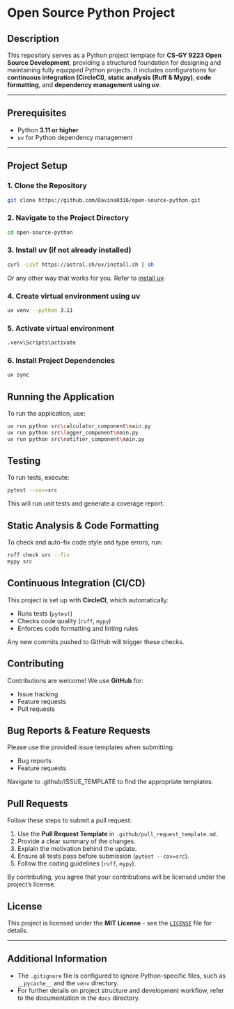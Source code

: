 # Open Source Python Project

## Description
This repository serves as a Python project template for **CS-GY 9223 Open Source Development**, providing a structured foundation for designing and maintaining fully equipped Python projects. It includes configurations for **continuous integration (CircleCI)**, **static analysis (Ruff & Mypy)**, **code formatting**, and **dependency management using uv**.

---

## Prerequisites
- Python **3.11 or higher**
- `uv` for Python dependency management

---

## Project Setup

### **1. Clone the Repository**
```bash
git clone https://github.com/Davina0316/open-source-python.git
```

### **2. Navigate to the Project Directory**
```bash
cd open-source-python
```

### **3. Install uv (if not already installed)**
```bash
curl -LsSf https://astral.sh/uv/install.sh | sh
```
Or any other way that works for you. Refer to [install uv](https://docs.astral.sh/uv/getting-started/installation/).
### **4. Create virtual environment using uv**
```bash
uv venv --python 3.11
```

### **5. Activate virtual environment**
```bash
.venv\Scripts\activate
```

### **6. Install Project Dependencies**
```bash
uv sync
```

## Running the Application
To run the application, use:
```bash
uv run python src\calculator_component\main.py
uv run python src\logger_component\main.py
uv run python src\notifier_component\main.py
```


## Testing
To run tests, execute:
```bash
pytest --cov=src
```

This will run unit tests and generate a coverage report.

## Static Analysis & Code Formatting
To check and auto-fix code style and type errors, run:
```bash
ruff check src --fix
mypy src
```

## Continuous Integration (CI/CD)
This project is set up with **CircleCI**, which automatically:

- Runs tests (`pytest`)
- Checks code quality (`ruff`, `mypy`)
- Enforces code formatting and linting rules

Any new commits pushed to GitHub will trigger these checks.



## Contributing
Contributions are welcome! We use **GitHub** for:
- Issue tracking
- Feature requests
- Pull requests

## Bug Reports & Feature Requests
Please use the provided issue templates when submitting:
- Bug reports
- Feature requests

Navigate to .github/ISSUE_TEMPLATE to find the appropriate templates.

## Pull Requests

Follow these steps to submit a pull request:

1. Use the **Pull Request Template** in `.github/pull_request_template.md`.
2. Provide a clear summary of the changes.
3. Explain the motivation behind the update.
4. Ensure all tests pass before submission (`pytest --cov=src`).
5. Follow the coding guidelines (`ruff`, `mypy`).

By contributing, you agree that your contributions will be licensed under the project’s license.


## License

This project is licensed under the **MIT License** - see the [`LICENSE`](LICENSE) file for details.

---

## Additional Information

- The `.gitignore` file is configured to ignore Python-specific files, such as `__pycache__` and the `venv` directory.
- For further details on project structure and development workflow, refer to the documentation in the `docs` directory.



